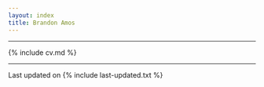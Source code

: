```yaml
---
layout: index
title: Brandon Amos
---
```


---

{% include cv.md %}

---

Last updated on {% include last-updated.txt %}
